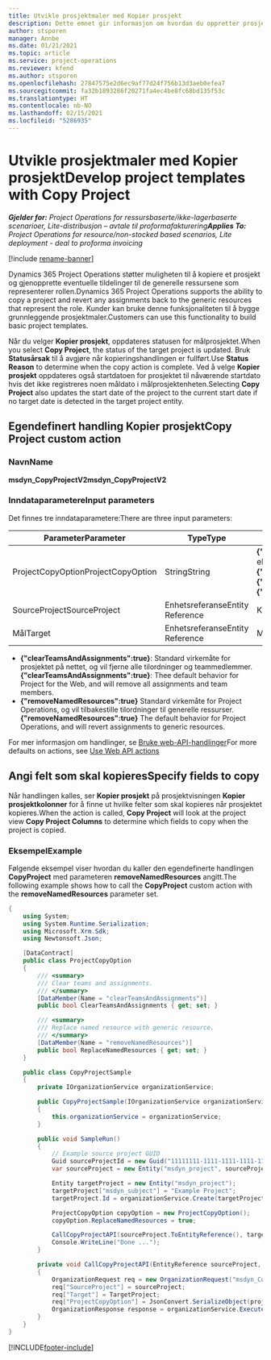 ```yaml
---
title: Utvikle prosjektmaler med Kopier prosjekt
description: Dette emnet gir informasjon om hvordan du oppretter prosjektmaler ved hjelp av den egendefinerte handlingen Kopier prosjekt.
author: stsporen
manager: Annbe
ms.date: 01/21/2021
ms.topic: article
ms.service: project-operations
ms.reviewer: kfend
ms.author: stsporen
ms.openlocfilehash: 27847575e2d6ec9af77d24f756b13d3aeb0efea7
ms.sourcegitcommit: fa32b1893286f20271fa4ec4be8fc68bd135f53c
ms.translationtype: HT
ms.contentlocale: nb-NO
ms.lasthandoff: 02/15/2021
ms.locfileid: "5286935"
---
```

# <a name="develop-project-templates-with-copy-project"></a><span data-ttu-id="75c91-103">Utvikle prosjektmaler med Kopier prosjekt</span><span class="sxs-lookup"><span data-stu-id="75c91-103">Develop project templates with Copy Project</span></span>

<span data-ttu-id="75c91-104">_**Gjelder for:** Project Operations for ressursbaserte/ikke-lagerbaserte scenarioer, Lite-distribusjon – avtale til proformafakturering_</span><span class="sxs-lookup"><span data-stu-id="75c91-104">_**Applies To:** Project Operations for resource/non-stocked based scenarios, Lite deployment - deal to proforma invoicing_</span></span>

[!include [rename-banner](~/includes/cc-data-platform-banner.md)]

<span data-ttu-id="75c91-105">Dynamics 365 Project Operations støtter muligheten til å kopiere et prosjekt og gjenopprette eventuelle tildelinger til de generelle ressursene som representerer rollen.</span><span class="sxs-lookup"><span data-stu-id="75c91-105">Dynamics 365 Project Operations supports the ability to copy a project and revert any assignments back to the generic resources that represent the role.</span></span> <span data-ttu-id="75c91-106">Kunder kan bruke denne funksjonaliteten til å bygge grunnleggende prosjektmaler.</span><span class="sxs-lookup"><span data-stu-id="75c91-106">Customers can use this functionality to build basic project templates.</span></span>

<span data-ttu-id="75c91-107">Når du velger **Kopier prosjekt**, oppdateres statusen for målprosjektet.</span><span class="sxs-lookup"><span data-stu-id="75c91-107">When you select **Copy Project**, the status of the target project is updated.</span></span> <span data-ttu-id="75c91-108">Bruk **Statusårsak** til å avgjøre når kopieringshandlingen er fullført.</span><span class="sxs-lookup"><span data-stu-id="75c91-108">Use **Status Reason** to determine when the copy action is complete.</span></span> <span data-ttu-id="75c91-109">Ved å velge **Kopier prosjekt** oppdateres også startdatoen for prosjektet til nåværende startdato hvis det ikke registreres noen måldato i målprosjektenheten.</span><span class="sxs-lookup"><span data-stu-id="75c91-109">Selecting **Copy Project** also updates the start date of the project to the current start date if no target date is detected in the target project entity.</span></span>

## <a name="copy-project-custom-action"></a><span data-ttu-id="75c91-110">Egendefinert handling Kopier prosjekt</span><span class="sxs-lookup"><span data-stu-id="75c91-110">Copy Project custom action</span></span> 

### <a name="name"></a><span data-ttu-id="75c91-111">Navn</span><span class="sxs-lookup"><span data-stu-id="75c91-111">Name</span></span> 

<span data-ttu-id="75c91-112">**msdyn_CopyProjectV2**</span><span class="sxs-lookup"><span data-stu-id="75c91-112">**msdyn_CopyProjectV2**</span></span>

### <a name="input-parameters"></a><span data-ttu-id="75c91-113">Inndataparametere</span><span class="sxs-lookup"><span data-stu-id="75c91-113">Input parameters</span></span>
<span data-ttu-id="75c91-114">Det finnes tre inndataparametere:</span><span class="sxs-lookup"><span data-stu-id="75c91-114">There are three input parameters:</span></span>

| <span data-ttu-id="75c91-115">Parameter</span><span class="sxs-lookup"><span data-stu-id="75c91-115">Parameter</span></span>          | <span data-ttu-id="75c91-116">Type</span><span class="sxs-lookup"><span data-stu-id="75c91-116">Type</span></span>   | <span data-ttu-id="75c91-117">Verdier</span><span class="sxs-lookup"><span data-stu-id="75c91-117">Values</span></span>                                                   | 
|--------------------|--------|----------------------------------------------------------|
| <span data-ttu-id="75c91-118">ProjectCopyOption</span><span class="sxs-lookup"><span data-stu-id="75c91-118">ProjectCopyOption</span></span>  | <span data-ttu-id="75c91-119">String</span><span class="sxs-lookup"><span data-stu-id="75c91-119">String</span></span> | <span data-ttu-id="75c91-120">**{"removeNamedResources":true}** eller **{"clearTeamsAndAssignments":true}**</span><span class="sxs-lookup"><span data-stu-id="75c91-120">**{"removeNamedResources":true}** or **{"clearTeamsAndAssignments":true}**</span></span> |
| <span data-ttu-id="75c91-121">SourceProject</span><span class="sxs-lookup"><span data-stu-id="75c91-121">SourceProject</span></span>      | <span data-ttu-id="75c91-122">Enhetsreferanse</span><span class="sxs-lookup"><span data-stu-id="75c91-122">Entity Reference</span></span> | <span data-ttu-id="75c91-123">Kildeprosjekt</span><span class="sxs-lookup"><span data-stu-id="75c91-123">Source Project</span></span> |
| <span data-ttu-id="75c91-124">Mål</span><span class="sxs-lookup"><span data-stu-id="75c91-124">Target</span></span>             | <span data-ttu-id="75c91-125">Enhetsreferanse</span><span class="sxs-lookup"><span data-stu-id="75c91-125">Entity Reference</span></span> | <span data-ttu-id="75c91-126">Målprosjekt</span><span class="sxs-lookup"><span data-stu-id="75c91-126">Target Project</span></span> |


- <span data-ttu-id="75c91-127">**{"clearTeamsAndAssignments":true}**: Standard virkemåte for prosjektet på nettet, og vil fjerne alle tilordninger og teammedlemmer.</span><span class="sxs-lookup"><span data-stu-id="75c91-127">**{"clearTeamsAndAssignments":true}**: Thee default behavior for Project for the Web, and will remove all assignments and team members.</span></span>
- <span data-ttu-id="75c91-128">**{"removeNamedResources":true}** Standard virkemåte for Project Operations, og vil tilbakestille tilordninger til generelle ressurser.</span><span class="sxs-lookup"><span data-stu-id="75c91-128">**{"removeNamedResources":true}** The default behavior for Project Operations, and will revert assignments to generic resources.</span></span>

<span data-ttu-id="75c91-129">For mer informasjon om handlinger, se [Bruke web-API-handlinger](https://docs.microsoft.com/powerapps/developer/common-data-service/webapi/use-web-api-actions)</span><span class="sxs-lookup"><span data-stu-id="75c91-129">For more defaults on actions, see [Use Web API actions](https://docs.microsoft.com/powerapps/developer/common-data-service/webapi/use-web-api-actions)</span></span>

## <a name="specify-fields-to-copy"></a><span data-ttu-id="75c91-130">Angi felt som skal kopieres</span><span class="sxs-lookup"><span data-stu-id="75c91-130">Specify fields to copy</span></span> 
<span data-ttu-id="75c91-131">Når handlingen kalles, ser **Kopier prosjekt** på prosjektvisningen **Kopier prosjektkolonner** for å finne ut hvilke felter som skal kopieres når prosjektet kopieres.</span><span class="sxs-lookup"><span data-stu-id="75c91-131">When the action is called, **Copy Project** will look at the project view **Copy Project Columns** to determine which fields to copy when the project is copied.</span></span>


### <a name="example"></a><span data-ttu-id="75c91-132">Eksempel</span><span class="sxs-lookup"><span data-stu-id="75c91-132">Example</span></span>
<span data-ttu-id="75c91-133">Følgende eksempel viser hvordan du kaller den egendefinerte handlingen **CopyProject** med parameteren **removeNamedResources** angitt.</span><span class="sxs-lookup"><span data-stu-id="75c91-133">The following example shows how to call the **CopyProject** custom action with the **removeNamedResources** parameter set.</span></span>
```C#
{
    using System;
    using System.Runtime.Serialization;
    using Microsoft.Xrm.Sdk;
    using Newtonsoft.Json;

    [DataContract]
    public class ProjectCopyOption
    {
        /// <summary>
        /// Clear teams and assignments.
        /// </summary>
        [DataMember(Name = "clearTeamsAndAssignments")]
        public bool ClearTeamsAndAssignments { get; set; }

        /// <summary>
        /// Replace named resource with generic resource.
        /// </summary>
        [DataMember(Name = "removeNamedResources")]
        public bool ReplaceNamedResources { get; set; }
    }

    public class CopyProjectSample
    {
        private IOrganizationService organizationService;

        public CopyProjectSample(IOrganizationService organizationService)
        {
            this.organizationService = organizationService;
        }

        public void SampleRun()
        {
            // Example source project GUID
            Guid sourceProjectId = new Guid("11111111-1111-1111-1111-111111111111");
            var sourceProject = new Entity("msdyn_project", sourceProjectId);

            Entity targetProject = new Entity("msdyn_project");
            targetProject["msdyn_subject"] = "Example Project";
            targetProject.Id = organizationService.Create(targetProject);

            ProjectCopyOption copyOption = new ProjectCopyOption();
            copyOption.ReplaceNamedResources = true;

            CallCopyProjectAPI(sourceProject.ToEntityReference(), targetProject.ToEntityReference(), copyOption);
            Console.WriteLine("Done ...");
        }

        private void CallCopyProjectAPI(EntityReference sourceProject, EntityReference TargetProject, ProjectCopyOption projectCopyOption)
        {
            OrganizationRequest req = new OrganizationRequest("msdyn_CopyProjectV2");
            req["SourceProject"] = sourceProject;
            req["Target"] = TargetProject;
            req["ProjectCopyOption"] = JsonConvert.SerializeObject(projectCopyOption);
            OrganizationResponse response = organizationService.Execute(req);
        }
    }
}
```


[!INCLUDE[footer-include](../includes/footer-banner.md)]